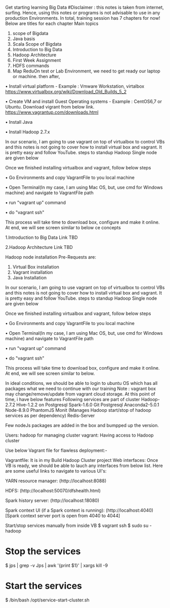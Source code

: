 Get starting learning Big Data
#Disclaimer : this notes is taken from internet, surfing. Hence, using this notes or programs is not advisable to use in any production Environments.
In total, training session has 7 chapters for now! Below are titles for each chapter
Main topics
1.	scope of Bigdata
2.	Java basis
3.	Scala
Scope of Bigdata
1.	Introduction to Big Data
2.	Hadoop Architecture
3.	First Week Assignment
4.	HDFS commands
5.	Map ReduOn test or Lab Environment, we need to get ready our laptop or machine. then after,

•	Install virtual platform - Example : Vmware Workstation, virtalbox
      https://www.virtualbox.org/wiki/Download_Old_Builds_5_2

•	Create VM and install Guest Operating systems - Example : CentOS6,7 or Ubuntu. Download vigrant from below link.
      https://www.vagrantup.com/downloads.html

•	Install Java

•	Install Hadoop 2.7.x

In our scenario, I am going to use vagrant on top of virtualbox to control VBs and this notes is not going to cover how to install virtual box and vagrant. It is pretty easy and follow YouTube.
steps to standup Hadoop Single node are given below

Once we finished installing virtualbox and vagrant, follow below steps

•	Go Environments and copy VagrantFile to you local machine

•	Open Terminal(In my case, I am using Mac OS, but, use cmd for Windows machine) and navigate to VagrantFile path

•	run "vagrant up" command

•	do "vagrant ssh"

This process will take time to download box, configure and make it online. At end, we will see screen similar to below
ce concepts

1.Introduction to Big Data
Link TBD

2.Hadoop Architecture
Link TBD

Hadoop node installation
Pre-Requests are:
1. Virtual Box installation
2. Vagrant installation
3. Java Installation

In our scenario, I am going to use vagrant on top of virtualbox to control VBs and this notes is not going to cover how to install virtual box and vagrant. It is pretty easy and follow YouTube.
steps to standup Hadoop Single node are given below

Once we finished installing virtualbox and vagrant, follow below steps

•	Go Environments and copy VagrantFile to you local machine

•	Open Terminal(In my case, I am using Mac OS, but, use cmd for Windows machine) and navigate to VagrantFile path

•	run "vagrant up" command

•	do "vagrant ssh"

This process will take time to download box, configure and make it online. At end, we will see screen similar to below.

In ideal conditions, we should be able to login to ubuntu OS which has all packages what we need to continue with our training
Note : vagrant box may change/remove/update from vagrant cloud storage. At this point of time, i have below features
Following services are part of cluster Hadoop-2.7.2 Hive-1.2.2 on Postgresql Spark-1.6.0 Git Postgresql Anaconda2-5.0.1 Node-8.9.0 PhantomJS Monit (Manages Hadoop start/stop of hadoop services as per dependency) Redis-Server

Few nodeJs packages are added in the box and bumpped up the version.

Users: hadoop for managing cluster vagrant: Having access to Hadoop cluster

Use below Vagrant file for flawless deployment:-

Vagrantfile: It is in my Build Hadoop Cluster project
Web interfaces:
Once VB is ready, we should be able to lauch any interfaces from below list. Here are some useful links to navigate to various UI's:

YARN resource manager: (http://localhost:8088)

HDFS: (http://localhost:50070/dfshealth.html)

Spark history server: (http://localhost:18080)

Spark context UI (if a Spark context is running): (http://localhost:4040) [Spark context server port is open from 4040 to 4044]

Start/stop services manually from inside VB
$ vagrant ssh
$ sudo su - hadoop

# Stop the services
$ jps | grep -v Jps | awk '{print $1}' | xargs kill -9

# Start the services
$ /bin/bash /opt/service-start-cluster.sh

